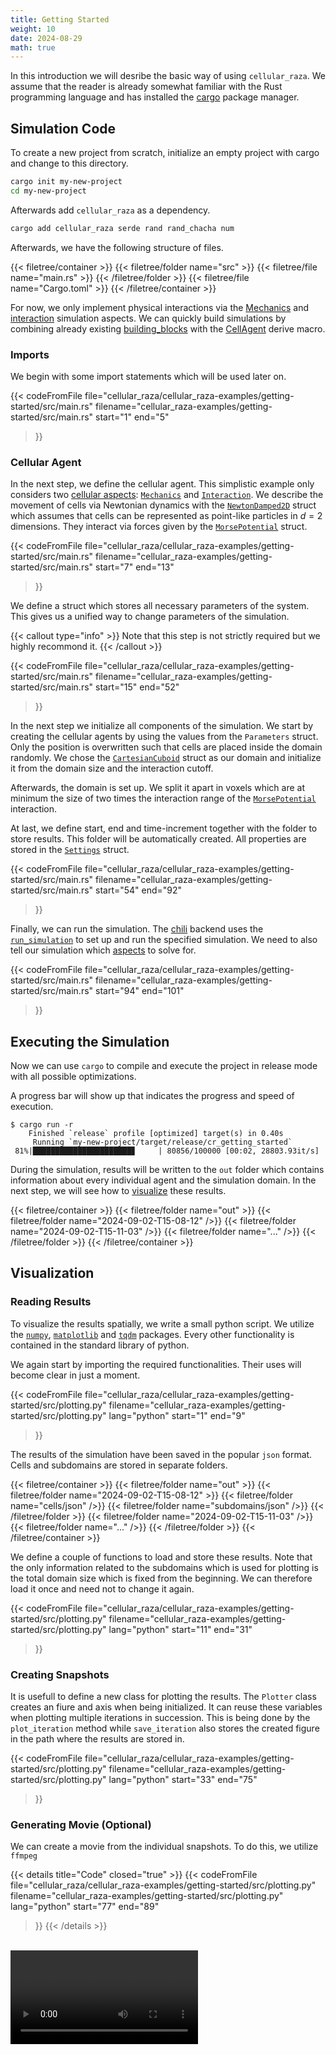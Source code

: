 ```yaml
---
title: Getting Started
weight: 10
date: 2024-08-29
math: true
---
```


In this introduction we will desribe the basic way of using `cellular_raza`.
We assume that the reader is already somewhat familiar with the Rust programming language and has
installed the [cargo](https://doc.rust-lang.org/cargo/) package manager.

## Simulation Code

To create a new project from scratch, initialize an empty project with cargo and change to this directory.
```bash
cargo init my-new-project
cd my-new-project
```

Afterwards add `cellular_raza` as a dependency.
```bash
cargo add cellular_raza serde rand rand_chacha num
```

Afterwards, we have the following structure of files.

{{< filetree/container >}}
    {{< filetree/folder name="src" >}}
        {{< filetree/file name="main.rs" >}}
    {{< /filetree/folder >}}
    {{< filetree/file name="Cargo.toml" >}}
{{< /filetree/container >}}

For now, we only implement physical interactions via the
[Mechanics](/internals/concepts/cell/mechanics) and
[interaction](/internals/concepts/cell/interaction) simulation aspects.
We can quickly build simulations by combining already existing [building_blocks](building-blocks)
with the [CellAgent](/docs/cellular_raza-concepts/derive.CellAgent.html) derive macro.

### Imports

We begin with some import statements which will be used later on.

{{< codeFromFile
    file="cellular_raza/cellular_raza-examples/getting-started/src/main.rs"
    filename="cellular_raza-examples/getting-started/src/main.rs"
    start="1"
    end="5"
>}}

### Cellular Agent

In the next step, we define the cellular agent.
This simplistic example only considers two [cellular aspects](/internals/concepts):
[`Mechanics`](/internals/concepts) and [`Interaction`](/internals/concepts).
We describe the movement of cells via Newtonian dynamics with the
[`NewtonDamped2D`](/docs/cellular_raza_building_blocks/struct.NewtonDamped2D.html) struct which
assumes that cells can be represented as point-like particles in $d=2$ dimensions.
They interact via forces given by the
[`MorsePotential`](/docs/cellular_raza_building_blocks/struct.MorsePotential.html) struct.

{{< codeFromFile
    file="cellular_raza/cellular_raza-examples/getting-started/src/main.rs"
    filename="cellular_raza-examples/getting-started/src/main.rs"
    start="7"
    end="13"
>}}

We define a struct which stores all necessary parameters of the system.
This gives us a unified way to change parameters of the simulation.

{{< callout type="info" >}}
Note that this step is not strictly required but we highly recommond it.
{{< /callout >}}

{{< codeFromFile
    file="cellular_raza/cellular_raza-examples/getting-started/src/main.rs"
    filename="cellular_raza-examples/getting-started/src/main.rs"
    start="15"
    end="52"
>}}

In the next step we initialize all components of the simulation.
We start by creating the cellular agents by using the values from the `Parameters` struct.
Only the position is overwritten such that cells are placed inside the domain randomly.
We chose the [`CartesianCuboid`](/docs/cellular_raza_building_blocks/struct.CartesianCuboid) struct
as our domain and initialize it from the domain size and the interaction cutoff.

Afterwards, the domain is set up.
We split it apart in voxels which are at minimum the size of two times the interaction range of the
[`MorsePotential`](/docs/cellular_raza_building_blocks/struct.MorsePotential) interaction.

At last, we define start, end and time-increment together with the folder to store results.
This folder will be automatically created.
All properties are stored in the
[`Settings`](/docs/cellular_raza_core/backend/chili/struct.Settings) struct.

{{< codeFromFile
    file="cellular_raza/cellular_raza-examples/getting-started/src/main.rs"
    filename="cellular_raza-examples/getting-started/src/main.rs"
    start="54"
    end="92"
>}}

Finally, we can run the simulation.
The [chili](/internals/backends/chili) backend uses the
[`run_simulation`](/docs/cellular_raza_core/backend/chili/macro.run_simulation) to set up and run
the specified simulation.
We need to also tell our simulation which [aspects](/internals/concepts) to solve for.

{{< codeFromFile
    file="cellular_raza/cellular_raza-examples/getting-started/src/main.rs"
    filename="cellular_raza-examples/getting-started/src/main.rs"
    start="94"
    end="101"
>}}

## Executing the Simulation

Now we can use `cargo` to compile and execute the project in release mode with all possible
optimizations.

A progress bar will show up that indicates the progress and speed of execution.

```
$ cargo run -r
    Finished `release` profile [optimized] target(s) in 0.40s
     Running `my-new-project/target/release/cr_getting_started`
 81%|██████████████████████▊     | 80856/100000 [00:02, 28803.93it/s]

```

During the simulation, results will be written to the `out` folder which contains information about
every individual agent and the simulation domain.
In the next step, we will see how to [visualize](#plotting-results) these results.

{{< filetree/container >}}
    {{< filetree/folder name="out" >}}
        {{< filetree/folder name="2024-09-02-T15-08-12" />}}
        {{< filetree/folder name="2024-09-02-T15-11-03" />}}
        {{< filetree/folder name="..." />}}
    {{< /filetree/folder >}}
{{< /filetree/container >}}

## Visualization
### Reading Results

To visualize the results spatially, we write a small python script.
We utilize the [`numpy`](https://numpy.org/), [`matplotlib`](https://matplotlib.org/) and
[`tqdm`](https://github.com/tqdm/tqdm) packages.
Every other functionality is contained in the standard library of python.

We again start by importing the required functionalities.
Their uses will become clear in just a moment.

{{< codeFromFile
    file="cellular_raza/cellular_raza-examples/getting-started/src/plotting.py"
    filename="cellular_raza-examples/getting-started/src/plotting.py"
    lang="python"
    start="1"
    end="9"
>}}

The results of the simulation have been saved in the popular `json` format.
Cells and subdomains are stored in separate folders.

{{< filetree/container >}}
    {{< filetree/folder name="out" >}}
        {{< filetree/folder name="2024-09-02-T15-08-12" >}}
            {{< filetree/folder name="cells/json" />}}
            {{< filetree/folder name="subdomains/json" />}}
        {{< /filetree/folder >}}
        {{< filetree/folder name="2024-09-02-T15-11-03" />}}
        {{< filetree/folder name="..." />}}
    {{< /filetree/folder >}}
{{< /filetree/container >}}

We define a couple of functions to load and store these results.
Note that the only information related to the subdomains which is used for plotting is the total
domain size which is fixed from the beginning.
We can therefore load it once and need not to change it again.

{{< codeFromFile
    file="cellular_raza/cellular_raza-examples/getting-started/src/plotting.py"
    filename="cellular_raza-examples/getting-started/src/plotting.py"
    lang="python"
    start="11"
    end="31"
>}}

### Creating Snapshots

It is usefull to define a new class for plotting the results.
The `Plotter` class creates an fiure and axis when being initialized.
It can reuse these variables when plotting multiple iterations in succession.
This is being done by the `plot_iteration` method while `save_iteration` also stores the created
figure in the path  where the results are stored in.

{{< codeFromFile
    file="cellular_raza/cellular_raza-examples/getting-started/src/plotting.py"
    filename="cellular_raza-examples/getting-started/src/plotting.py"
    lang="python"
    start="33"
    end="75"
>}}


### Generating Movie (Optional)

We can create a movie from the individual snapshots.
To do this, we utilize `ffmpeg`

{{< details title="Code" closed="true" >}}
{{< codeFromFile
    file="cellular_raza/cellular_raza-examples/getting-started/src/plotting.py"
    filename="cellular_raza-examples/getting-started/src/plotting.py"
    lang="python"
    start="77"
    end="89"
>}}
{{< /details >}}

<br>
<video src="movie.mp4" controls>

### Main

{{< codeFromFile
    file="cellular_raza/cellular_raza-examples/getting-started/src/plotting.py"
    filename="cellular_raza-examples/getting-started/src/plotting.py"
    lang="python"
    start="91"
    end="95"
>}}

{{< filetree/container >}}
    {{< filetree/folder name="out" >}}
        {{< filetree/folder name="2024-09-02-T15-08-12" >}}
            {{< filetree/folder name="cells" />}}
            {{< filetree/folder name="snapshots" />}}
            {{< filetree/folder name="subdomains" />}}
            {{< filetree/file name="movie.mp4" >}}
            {{< /filetree/folder >}}
        {{< filetree/folder name="2024-09-02-T15-11-03" />}}
        {{< filetree/folder name="..." />}}
    {{< /filetree/folder >}}
{{< /filetree/container >}}

